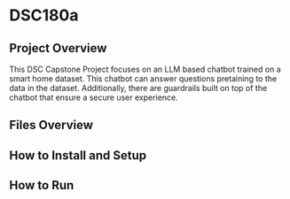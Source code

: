 # DSC180a

## Project Overview
This DSC Capstone Project focuses on an LLM based chatbot trained on a smart home dataset. This chatbot can answer questions pretaining to the data in the dataset. Additionally, there are guardrails built on top of the chatbot that ensure a secure user experience.

## Files Overview

## How to Install and Setup

## How to Run
